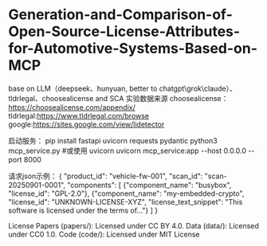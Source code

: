 # Generation-and-Comparison-of-Open-Source-License-Attributes-for-Automotive-Systems-Based-on-MCP
base on LLM（deepseek、hunyuan, better to chatgpt\grok\claude）、tldrlegal、choosealicense and SCA
实验数据来源
choosealicense：https://choosealicense.com/appendix/
tldrlegal:https://www.tldrlegal.com/browse
google:https://sites.google.com/view/lidetector

启动服务：
pip install fastapi uvicorn requests pydantic
python3 mcp_service.py
#或使用 uvicorn 
uvicorn mcp_service:app --host 0.0.0.0 --port 8000

请求json示例：
{
  "product_id": "vehicle-fw-001",
  "scan_id": "scan-20250901-0001",
  "components": [
    {"component_name": "busybox", "license_id": "GPL-2.0"},
    {"component_name": "my-embedded-crypto", "license_id": "UNKNOWN-LICENSE-XYZ", "license_text_snippet": "This software is licensed under the terms of..."}
  ]
}

License
Papers (papers/): Licensed under CC BY 4.0.
Data (data/): Licensed under CC0 1.0.
Code (code/): Licensed under MIT License
